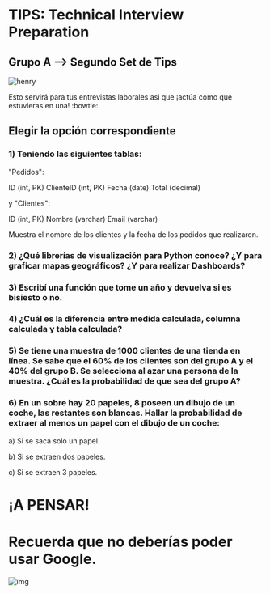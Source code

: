 <h1>TIPS: Technical Interview Preparation</h1>
<h2>Grupo A --&gt; Segundo Set de Tips</h2>
<p><img alt="henry" src="https://blog.soyhenry.com/content/images/2021/02/HEADER-BLOG-NEGRO-01.jpg" /> </p>
<p>Esto servirá para tus entrevistas laborales asi que ¡actúa como que estuvieras en una! :bowtie: </p>
<h2>Elegir la opción correspondiente</h2>
<h3>1)  Teniendo las siguientes tablas:</h3>
<p>"Pedidos":</p>
<p>ID (int, PK)
ClienteID (int, PK)
Fecha (date)
Total (decimal)</p>
<p>y "Clientes":</p>
<p>ID (int, PK)
Nombre (varchar)
Email (varchar)</p>
<p>Muestra el nombre de los clientes y la fecha de los pedidos que realizaron. </p>
<h3>2)  ¿Qué librerías de visualización para Python conoce? ¿Y para graficar mapas geográficos? ¿Y para realizar Dashboards?</h3>
<h3>3)  Escribí una función que tome un año y devuelva si es bisiesto o no.</h3>
<h3>4)  ¿Cuál es la diferencia entre medida calculada, columna calculada y tabla calculada?</h3>
<h3>5)  Se tiene una muestra de 1000 clientes de una tienda en línea. Se sabe que el 60% de los clientes son del grupo  A y el 40% del grupo B. Se selecciona al azar una persona de la muestra. ¿Cuál es la probabilidad de que sea del grupo A?</h3>
<h3>6)  En un sobre hay 20 papeles, 8 poseen un dibujo de un coche, las restantes son blancas. Hallar la probabilidad de extraer al menos un papel con el dibujo de un coche:</h3>
<p>a) Si se saca solo un papel.</p>
<p>b) Si se extraen dos papeles.</p>
<p>c) Si se extraen 3 papeles.</p>
<h1>¡A PENSAR!</h1>
<h1>Recuerda que no deberías poder usar Google.</h1>
<p><img alt="img" src="https://camo.githubusercontent.com/dbcddd7088648e4ffbd139c31d5f0fb1b1b677650e1ebbe22293d4fd2b44b774/68747470733a2f2f6d656469612e74656e6f722e636f6d2f646f49736f48343361324541414141432f7468696e6b2d656d6f6a692e676966" /></p>